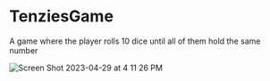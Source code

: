 # TenziesGame
A game where the player rolls 10 dice until all of them hold the same number


![Screen Shot 2023-04-29 at 4 11 26 PM](https://user-images.githubusercontent.com/84894614/235305836-579f693e-4257-4bd6-8527-715d6f4458a6.png)
